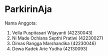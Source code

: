 # ParkirinAja

Nama Anggota:
1. Vella Puspitasari Wijayanti (42230043)
2. Ni Made Ochiana Septhi Pratiwi (42230027)
3. Dimas Rangga Marshandika (42230046)
4. Dewa Kadek Arie Yudha (42130093)
